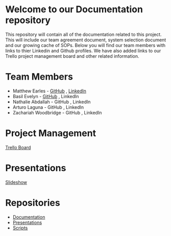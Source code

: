 # Welcome to our Documentation repository
This repository will contain all of the documentation related to this project. This will include our team agreement document, system selection document and our growing cache of SOPs. Below you will find our team members with links to thier Linkedin and Github profiles. We have also added links to our Trello project management board and other related information.




# Team Members

* Matthew Earles - [GitHub](https://github.com/Matt01965) , [LinkedIn](www.linkedin.com/in/matthew-earles)
* Basil Evelyn - [GitHub](https://github.com/Copperlitt) , LinkedIn
* Nathalie Abdallah - GitHub , LinkedIn
* Arturo Laguna - GitHub , LinkedIn
* Zachariah Woodbridge - GitHub , LinkedIn


# Project Management
[Trello Board](https://trello.com/invite/b/1UHKRjwA/ATTI3f4b8479c5d90897269b5d53cc52bbf8244DF362/301-project)


# Presentations
[Slideshow](https://docs.google.com/presentation/d/1GrBF-00GLaq4SpJLDRJQhwG9uGaHQL4bNxNlpmU1zbY/edit?usp=sharing)

# Repositories
* [Documentation](https://github.com/JingLbyte/documentation)
* [Presentations](https://github.com/JingLbyte/Presentation)
* [Scripts](https://github.com/JingLbyte/Scripts)
